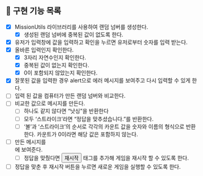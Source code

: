 ## 🎯 구현 기능 목록

- [x] MissionUtils 라이브러리를 사용하여 랜덤 넘버를 생성한다.
  - [x] 생성된 랜덤 넘버에 중복된 값이 없도록 한다.
- [x] 유저가 입력창에 값을 입력하고 확인을 누르면 유저로부터 숫자를 입력 받는다.
- [x] 올바른 입력인지 확인한다.
  - [x] 3자리 자연수인지 확인한다.
  - [x] 중복된 값이 없는지 확인한다.
  - [x] 0이 포함되지 않았는지 확인한다.
- [x] 잘못된 값을 입력한 경우 alert으로 에러 메시지를 보여주고 다시 입력할 수 있게 한다.
- [ ] 입력 된 값을 컴퓨터가 만든 랜덤 넘버와 비교한다.
- [ ] 비교한 값으로 메시지를 만든다.
  - [ ] 하나도 같지 않다면 “낫싱”을 반환한다
  - [ ] 모두 ‘스트라이크’라면 “정답을 맞추셨습니다.”를 반환한다.
  - [ ] ‘볼’과 ‘스트라이크’의 순서로 각각의 카운트 값을 숫자와 이름의 형식으로 반환한다. 카운트가 0이라면 해당 값은 포함하지 않는다.
- [ ] 만든 메시지를 <div id = “result”></div>에 보여준다.
  - [ ] 정답을 맞췄다면 <button id = “game-restart-button”>재시작</button> 태그를 추가해 게임을 재시작 할 수 있도록 한다.
- [ ] 정답을 맞춘 후 재시작 버튼을 누르면 새로운 게임을 실행할 수 있도록 한다.
